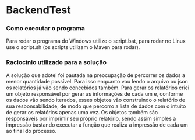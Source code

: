# BackendTest

### Como executar o programa
Para rodar o programa do Windows utilize o script.bat, para rodar no Linux use o script.sh (os scripts utilizam o Maven para rodar).

### Raciocínio utilizado para a solução
A solução que adotei foi pautada na preocupação de percorrer os dados a menor quantidade possível. Para isso enquanto vou lendo o arquivo ou json os relatórios já vão sendo concebidos também. Para gerar os relatórios criei um objeto responsável por gerar as informações de cada um e, conforme os dados vão sendo iterados, esses objetos vão construindo o relatório de sua resbonsabilidade, de modo que percorro a lista de dados com o intuito de gerar os relatórios apenas uma vez. 
Os objetos também são responsáveis por imprimir seu próprio relatório, sendo assim simples a impressão bastando executar a função que realiza a impressão de cada um ao final do processo.
